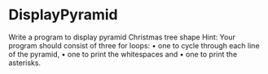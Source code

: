 # DisplayPyramid

Write a program to display pyramid
Christmas tree shape
Hint: Your program should consist of three for loops:
• one to cycle through each line of the pyramid,
• one to print the whitespaces and
• one to print the asterisks.
